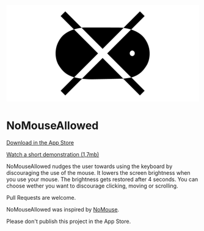 # [![Logo](logo.png)](https://github.com/doodzik/NoMouseAllowed)

# NoMouseAllowed

[Download in the App Store](https://itunes.apple.com/us/app/nomouseallowed/id1291268168?mt=12)

[Watch a short demonstration (1,7mb)](http://data.dudzik.co/nomouseallowed-demo.gif)

NoMouseAllowed nudges the user towards using the keyboard by discouraging the use of the mouse.
It lowers the screen brightness when you use your mouse.
The brightness gets restored after 4 seconds.
You can choose wether you want to discourage clicking, moving or scrolling.

Pull Requests are welcome.

NoMouseAllowed was inspired by [NoMouse](https://github.com/brhs/nomouse). 

Please don't publish this project in the App Store.

